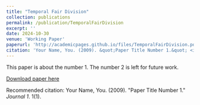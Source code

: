 ```yaml
---
title: "Temporal Fair Division"
collection: publications
permalink: /publication/TemporalFairDivision
excerpt: ''
date: 2024-10-30
venue: 'Working Paper'
paperurl: 'http://academicpages.github.io/files/TemporalFairDivision.pdf'
citation: 'Your Name, You. (2009). &quot;Paper Title Number 1.&quot; <i>Journal 1</i>. 1(1).'
---
```

This paper is about the number 1. The number 2 is left for future work.

[Download paper here](http://academicpages.github.io/files/paper1.pdf)

Recommended citation: Your Name, You. (2009). "Paper Title Number 1." <i>Journal 1</i>. 1(1).
